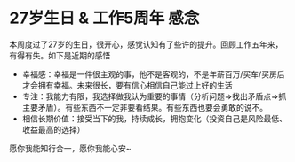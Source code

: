 # 27岁生日 & 工作5周年 感念 

本周度过了27岁的生日，很开心，感觉认知有了些许的提升。回顾工作五年来，有得有失。如下是近期的感悟

- 幸福感：幸福是一件很主观的事，他不是客观的，不是年薪百万/买车/买房后才会拥有幸福。未来很长，要有信心相信自己能过上好的生活
- 专注：我能力有限，我选择做我认为重要的事情（分析问题=>找出矛盾点=>抓主要矛盾）。有些东西不一定非要看结果。有些东西也要会勇敢的说不。
- 相信长期价值：接受当下的我，持续成长，拥抱变化（投资自己是风险最低、收益最高的选择）

愿你我能知行合一，愿你我能心安~